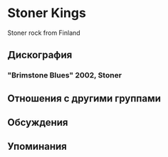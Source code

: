 # Stoner Kings

Stoner rock from Finland

## Дискография

### "Brimstone Blues" 2002, Stoner




## Отношения с другими группами


## Обсуждения


## Упоминания

